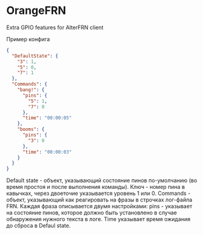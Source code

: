 # OrangeFRN
Extra GPIO features for AlterFRN client

Пример конфига
```json
{
  "DefaultState": {
    "3": 1,
    "5": 0,
    "7": 1
  },
  "Commands": {
    "bang!": {
      "pins": {
        "5": 1,
        "7": 0
      },
      "time": "00:00:05"
    },
    "booms": {
      "pins": {
        "3": 0
      },
      "time": "00:00:03"
    }
  }
}
```

Default state - объект, указывающий состояние пинов по-умолчанию (во время простоя и после выполнения команды). Ключ - номер пина в кавычках, через двоеточие указывается уровень 1 или 0.
Commands - объект, указывающий как реагировать на фразы в строчках лог-файла FRN. Каждая фраза описывается двумя настройками: pins - указывает на состояние пинов, которое должно быть установлено в случае обнаружения нужного текста в логе. Time указывает время ожидания до сброса в Defaul state.
